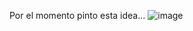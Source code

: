 Por el momento pinto esta idea...
![image](https://github.com/user-attachments/assets/994500cb-6bd8-4477-950a-ef738d571bf6)
